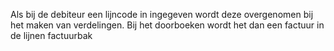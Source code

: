 Als bij de debiteur een lijncode in ingegeven wordt deze overgenomen bij het maken van verdelingen. Bij het doorboeken wordt het dan een factuur in de lijnen factuurbak